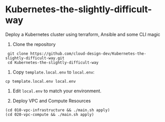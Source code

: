 # Kubernetes-the-slightly-difficult-way
Deploy a Kubernetes cluster using terraform, Ansible and some CLI magic

1. Clone the repository
  
  ```shell
   git clone https://github.com/cloud-design-dev/Kubernetes-the-slightly-difficult-way.git
   cd Kubernetes-the-slightly-difficult-way
  ```

1. Copy `template.local.env` to `local.env`:

  ```shell
  cp template.local.env local.env
  ```

1. Edit `local.env` to match your environment.

1. Deploy VPC and Compute Resources

  ```shell
  (cd 010-vpc-infrastructure && ./main.sh apply)
  (cd 020-vpc-compute && ./main.sh apply)
  ```